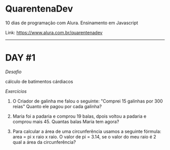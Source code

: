# QuarentenaDev
10 dias de programação com Alura. Ensinamento em Javascript

Link: https://www.alura.com.br/quarentenadev

--------------------------
<h1>DAY #1 </h1>

*Desafio*

cálculo de batimentos cárdiacos

*Exercícios*

1. O Criador de galinha me falou o seguinte: "Comprei 15 galinhas por 300 reias" Quanto ele pagou por cada galinha?

2. Maria foi a padaria e comprou 19 balas, dpois voltou a padaria e comprou mais 45. Quantas balas Maria tem agora?

3. Para calcular a área de uma circunferência usamos a seguinte fórmula: area = pi x raio x raio. O valor de pi = 3.14, se o valor do meu raio é 2 qual a área da circunferência?


